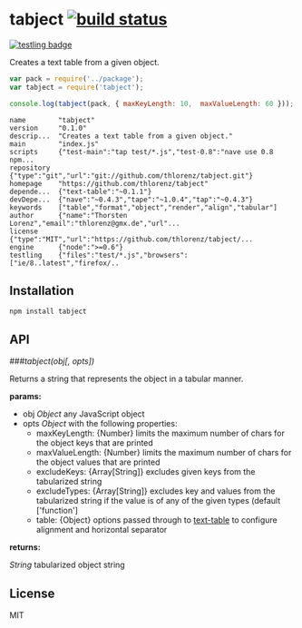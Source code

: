 # tabject [![build status](https://secure.travis-ci.org/thlorenz/tabject.png)](http://travis-ci.org/thlorenz/tabject)

[![testling badge](https://ci.testling.com/thlorenz/tabject.png)](https://ci.testling.com/thlorenz/tabject)

Creates a text table from a given object.

```js
var pack = require('../package');
var tabject = require('tabject');

console.log(tabject(pack, { maxKeyLength: 10,  maxValueLength: 60 }));
```

```
name        "tabject"
version     "0.1.0"
descrip...  "Creates a text table from a given object."
main        "index.js"
scripts     {"test-main":"tap test/*.js","test-0.8":"nave use 0.8 npm...
repository  {"type":"git","url":"git://github.com/thlorenz/tabject.git"}
homepage    "https://github.com/thlorenz/tabject"
depende...  {"text-table":"~0.1.1"}
devDepe...  {"nave":"~0.4.3","tape":"~1.0.4","tap":"~0.4.3"}
keywords    ["table","format","object","render","align","tabular"]
author      {"name":"Thorsten Lorenz","email":"thlorenz@gmx.de","url"...
license     {"type":"MIT","url":"https://github.com/thlorenz/tabject/...
engine      {"node":">=0.6"}
testling    {"files":"test/*.js","browsers":["ie/8..latest","firefox/..
```

## Installation

    npm install tabject

## API

###*tabject(obj[, opts])*

Returns a string that represents the object in a tabular manner.

**params:**

- obj *Object* any JavaScript object
- opts *Object* with the following properties:
  - maxKeyLength: {Number} limits the maximum number of chars for the object keys that are printed
  - maxValueLength: {Number} limits the maximum number of chars for the object values that are printed
  - excludeKeys: {Array[String]} excludes given keys from the tabularized string
  - excludeTypes: {Array[String]} excludes key and values from the tabularized string if the value is of any of the
    given types (default ['function']
  - table: {Object} options passed through to [text-table](https://github.com/substack/text-table#var-s--tablerows-opts)
    to configure alignment and horizontal separator

**returns:**

*String* tabularized object string


## License

MIT
